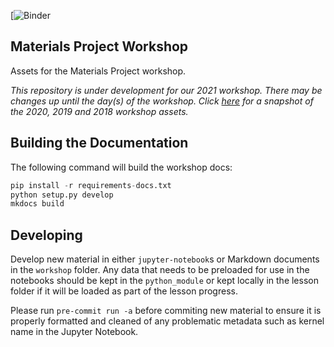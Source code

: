 [![Binder](https://mybinder.org/v2/gh/materialsproject/workshop/master)

## Materials Project Workshop

Assets for the Materials Project workshop.

*This repository is under development for our 2021 workshop. There may be changes up until the day(s) of the workshop. Click [here](https://github.com/materialsproject/workshop/releases) for a snapshot of the 2020, 2019 and 2018 workshop assets.*


## Building the Documentation

The following command will build the workshop docs:

``` python
pip install -r requirements-docs.txt
python setup.py develop
mkdocs build
```

## Developing

Develop new material in either `jupyter-notebook`s or Markdown documents in the `workshop` folder. Any data that needs to be preloaded for use in the notebooks should be kept in the `python_module` or kept locally in the lesson folder if it will be loaded as part of the lesson progress.

Please run `pre-commit run -a` before commiting new material to ensure it is properly formatted and cleaned of any problematic metadata such as kernel name in the Jupyter Notebook.
